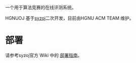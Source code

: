 
一个用于算法竞赛的在线评测系统。


HGNUOJ 基于[syzoj](https://github.com/syzoj/syzoj/)二次开发，目前由HGNU ACM TEAM 维护。

# 部署

请参考syzoj官方 Wiki 中的 [部署指南](https://github.com/syzoj/syzoj/wiki/%E9%83%A8%E7%BD%B2%E6%8C%87%E5%8D%97)。


